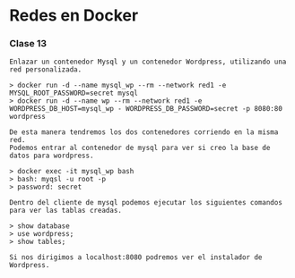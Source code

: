 # Redes en Docker

### Clase 13

	Enlazar un contenedor Mysql y un contenedor Wordpress, utilizando una red personalizada.

	> docker run -d --name mysql_wp --rm --network red1 -e MYSQL_ROOT_PASSWORD=secret mysql 
	> docker run -d --name wp --rm --network red1 -e WORDPRESS_DB_HOST=mysql_wp - WORDPRESS_DB_PASSWORD=secret -p 8080:80 wordpress   

	De esta manera tendremos los dos contenedores corriendo en la misma red.
	Podemos entrar al contenedor de mysql para ver si creo la base de datos para wordpress.

	> docker exec -it mysql_wp bash
	> bash: myqsl -u root -p
	> password: secret

	Dentro del cliente de mysql podemos ejecutar los siguientes comandos para ver las tablas creadas.

	> show database
	> use wordpress;
	> show tables;

	Si nos dirigimos a localhost:8080 podremos ver el instalador de Wordpress.
